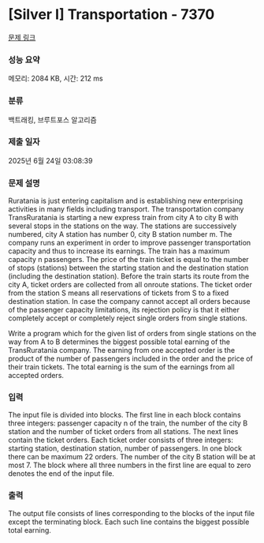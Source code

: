 # [Silver I] Transportation - 7370 

[문제 링크](https://www.acmicpc.net/problem/7370) 

### 성능 요약

메모리: 2084 KB, 시간: 212 ms

### 분류

백트래킹, 브루트포스 알고리즘

### 제출 일자

2025년 6월 24일 03:08:39

### 문제 설명

<p>Ruratania is just entering capitalism and is establishing new enterprising activities in many fields including transport. The transportation company TransRuratania is starting a new express train from city A to city B with several stops in the stations on the way. The stations are successively numbered, city A station has number 0, city B station number m. The company runs an experiment in order to improve passenger transportation capacity and thus to increase its earnings. The train has a maximum capacity n passengers. The price of the train ticket is equal to the number of stops (stations) between the starting station and the destination station (including the destination station). Before the train starts its route from the city A, ticket orders are collected from all onroute stations. The ticket order from the station S means all reservations of tickets from S to a fixed destination station. In case the company cannot accept all orders because of the passenger capacity limitations, its rejection policy is that it either completely accept or completely reject single orders from single stations.</p>

<p>Write a program which for the given list of orders from single stations on the way from A to B determines the biggest possible total earning of the TransRuratania company. The earning from one accepted order is the product of the number of passengers included in the order and the price of their train tickets. The total earning is the sum of the earnings from all accepted orders.</p>

### 입력 

 <p>The input file is divided into blocks. The first line in each block contains three integers: passenger capacity n of the train, the number of the city B station and the number of ticket orders from all stations. The next lines contain the ticket orders. Each ticket order consists of three integers: starting station, destination station, number of passengers. In one block there can be maximum 22 orders. The number of the city B station will be at most 7. The block where all three numbers in the first line are equal to zero denotes the end of the input file.</p>

<p> </p>

### 출력 

 <p>The output file consists of lines corresponding to the blocks of the input file except the terminating block. Each such line contains the biggest possible total earning.</p>

<p> </p>

